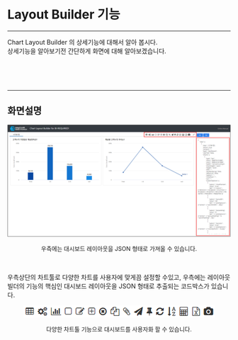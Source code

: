 # Layout Builder 기능

---

Chart Layout Builder 의 상세기능에 대해서 알아 봅시다.
<br>상세기능을 알아보기전 간단하게 화면에 대해 알아보겠습니다.

<br><br><br>

---

## 화면설명

![image-20230410111250028](images/file2/image-20230410111250028.png)

<p align="center"><font size="2m">우측에는 대시보드 레이아웃을 JSON 형태로 가져올 수 있습니다.</font></p>

<br>

우측상단의 차트툴로 다양한 차트를 사용자에 맞게끔 설정할 수있고, 우측에는 레이아웃빌더의 기능의 핵심인 대시보드 레이아웃을 JSON 형태로 추출되는 코드박스가 있습니다.

<center><img src="images/file2/image-20230410120148814.png" alt="image-20230410120148814"  /></center>

<p align="center"><font size="2m">다양한 차트툴 기능으로 대시보드를 사용자화 할 수 있습니다.</font></p>

<br>

